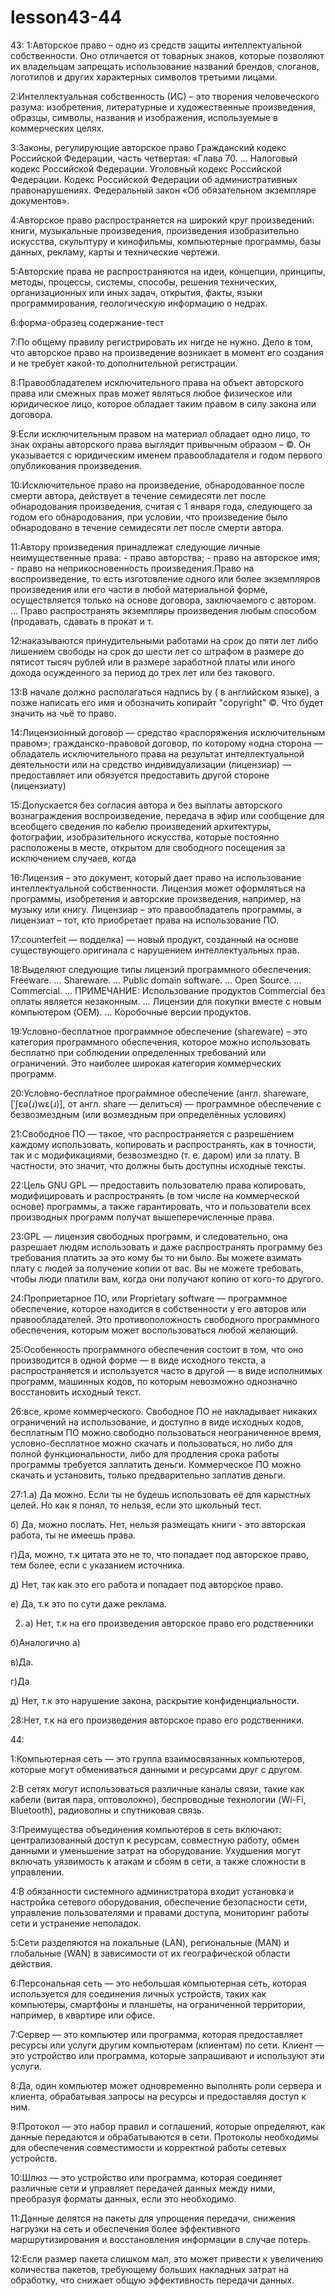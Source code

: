 # lesson43-44

43:
  1:Авторское право – одно из средств защиты интеллектуальной собственности. Оно отличается от товарных знаков, которые позволяют их владельцам запрещать использование названий брендов, слоганов, логотипов и других характерных символов третьими лицами.

  2:Интеллектуальная собственность (ИС) – это творения человеческого разума: изобретения, литературные и художественные произведения, образцы, символы, названия и изображения, используемые в коммерческих целях.

  3:Законы, регулирующие авторское право Гражданский кодекс Российской Федерации, часть четвертая: «Глава 70. ... Налоговый кодекс Российской Федерации. Уголовный кодекс Российской Федерации. Кодекс Российской Федерации об административных правонарушениях. Федеральный закон «Об обязательном экземпляре документов».

  4:Авторское право распространяется на широкий круг произведений: книги, музыкальные произведения, произведения изобразительно искусства, скульптуру и кинофильмы, компьютерные программы, базы данных, рекламу, карты и технические чертежи.

  5:Авторские права не распространяются на идеи, концепции, принципы, методы, процессы, системы, способы, решения технических, организационных или иных задач, открытия, факты, языки программирования, геологическую информацию о недрах.

  6:форма-образец
содержание-тест

  7:По общему правилу регистрировать их нигде не нужно. Дело в том, что авторское право на произведение возникает в момент его создания и не требует какой-то дополнительной регистрации.

  8:Правообладателем исключительного права на объект авторского права или смежных прав может являться любое физическое или юридическое лицо, которое обладает таким правом в силу закона или договора.

  9:Если исключительным правом на материал обладает одно лицо, то знак охраны авторского права выглядит привычным образом – ©. Он указывается с юридическим именем правообладателя и годом первого опубликования произведения.

  10:Исключительное право на произведение, обнародованное после смерти автора, действует в течение семидесяти лет после обнародования произведения, считая с 1 января года, следующего за годом его обнародования, при условии, что произведение было обнародовано в течение семидесяти лет после смерти автора.

  11:Автору произведения принадлежат следующие личные неимущественные права: - право авторства; - право на авторское имя; - право на неприкосновенность произведения.Право на воспроизведение, то есть изготовление одного или более экземпляров произведения или его части в любой материальной форме, осуществляется только на основе договора, заключаемого с автором. ... Право распространять экземпляры произведения любым способом (продавать, сдавать в прокат и т.

  12:наказываются принудительными работами на срок до пяти лет либо лишением свободы на срок до шести лет со штрафом в размере до пятисот тысяч рублей или в размере заработной платы или иного дохода осужденного за период до трех лет или без такового.

  13:В начале должно располагаться надпись by ( в английском языке), а позже написать его имя и обозначить копирайт "copyright" ©. Что будет значить на чьё то право.

  14:Лицензио́нный догово́р — средство «распоряжения исключительным правом»; гражданско-правовой договор, по которому «одна сторона — обладатель исключительного права на результат интеллектуальной деятельности или на средство индивидуализации (лицензиар) — предоставляет или обязуется предоставить другой стороне (лицензиату)

  15:Допускается без согласия автора и без выплаты авторского вознаграждения воспроизведение, передача в эфир или сообщение для всеобщего сведения по кабелю произведений архитектуры, фотографии, изобразительного искусства, которые постоянно расположены в месте, открытом для свободного посещения за исключением случаев, когда

  16:Лицензия – это документ, который дает право на использование интеллектуальной собственности. Лицензия может оформляться на программы, изобретения и авторские произведения, например, на музыку или книгу. Лицензиар – это правообладатель программы, а лицензиат – тот, кто приобретает права на использование ПО.

   17:counterfeit — подделка) — новый продукт, созданный на основе существующего оригинала с нарушением интеллектуальных прав.

  18:Выделяют следующие типы лицензий программного обеспечения: Freeware. ... Shareware. ... Public domain software. ... Open Source. ... Commercial. ... ПРИМЕЧАНИЕ: Использование продуктов Commercial без оплаты является незаконным. ... Лицензии для покупки вместе с новым компьютером (OEM). ... Коробочные версии продуктов.

  19:Условно-бесплатное программное обеспечение (shareware) – это категория программного обеспечения, которое можно использовать бесплатно при соблюдении определенных требований или ограничений. Это наиболее широкая категория коммерческих программ.

  20:Усло́вно-беспла́тное програ́ммное обеспе́чение (англ. shareware, [ˈʃɛə(ɹ)wɛ(ɹ)], от англ. share — делиться) — программное обеспечение с безвозмездным (или возмездным при определённых условиях)

  21:Свободное ПО — такое, что распространяется с разрешением каждому использовать, копировать и распространять, как в точности, так и с модификациями, безвозмездно (т. е. даром) или за плату. В частности, это значит, что должны быть доступны исходные тексты.

  22:Цель GNU GPL — предоставить пользователю права копировать, модифицировать и распространять (в том числе на коммерческой основе) программы, а также гарантировать, что и пользователи всех производных программ получат вышеперечисленные права.

  23:GPL — лицензия свободных программ, и следовательно, она разрешает людям использовать и даже распространять программу без требования платить за это кому бы то ни было. Вы можете взимать плату с людей за получение копии от вас. Вы не можете требовать, чтобы люди платили вам, когда они получают копию от кого-то другого.

  24:Проприетарное ПО, или Proprietary software — программное обеспечение, которое находится в собственности у его авторов или правообладателей. Это противоположность свободного программного обеспечения, которым может воспользоваться любой желающий.

  25:Особенность программного обеспечения состоит в том, что оно производится в одной форме — в виде исходного текста, а распространяется и используется часто в другой — в виде исполнимых программ, машинных кодов, по которым невозможно однозначно восстановить исходный текст.

  26:все, кроме коммерческого.
Свободное ПО не накладывает никаких ограничений на использование, и доступно в виде исходных кодов, бесплатным ПО можно свободно пользоваться неограниченное время, условно-бесплатное можно скачать и пользоваться, но либо для полной функциональности, либо для продления срока работы программы требуется заплатить деньги. Коммерческое ПО можно скачать и установить, только предварительно заплатив деньги.

  27:1.а) Да можно. Если ты не будешь использовать её для карыстных целей. Но как я понял, то нельзя, если это школьный тест.

б) Да, можно послать. Нет, нельзя размещать книги - это авторская работа, ты не имеешь права.

г)Да, можно, т.к цитата это не то, что попадает под авторское право, тем более, если с указанием источника.

д) Нет, так как это его работа и попадает под авторское право.

е) Да, т.к это по сути даже реклама.

2. а) Нет, т.к на его произведения авторское право его родственники

б)Аналогично а)

в)Да.

г)Да

д) Нет, т.к это нарушение закона, раскрытие конфиденциальности.


  28:Нет, т.к на его произведения авторское право его родственники.

44:

  1:Компьютерная сеть — это группа взаимосвязанных компьютеров, которые могут обмениваться данными и ресурсами друг с другом.

  2:В сетях могут использоваться различные каналы связи, такие как кабели (витая пара, оптоволокно), беспроводные технологии (Wi-Fi, Bluetooth), радиоволны и спутниковая связь.

  3:Преимущества объединения компьютеров в сеть включают: централизованный доступ к ресурсам, совместную работу, обмен данными и уменьшение затрат на оборудование. Ухудшения могут включать уязвимость к атакам и сбоям в сети, а также сложности в управлении.

  4:В обязанности системного администратора входит установка и настройка сетевого оборудования, обеспечение безопасности сети, управление пользователями и правами доступа, мониторинг работы сети и устранение неполадок.

  5:Сети разделяются на локальные (LAN), региональные (MAN) и глобальные (WAN) в зависимости от их географической области действия.

  6:Персональная сеть — это небольшая компьютерная сеть, которая используется для соединения личных устройств, таких как компьютеры, смартфоны и планшеты, на ограниченной территории, например, в квартире или офисе.

  7:Сервер — это компьютер или программа, которая предоставляет ресурсы или услуги другим компьютерам (клиентам) по сети. Клиент — это устройство или программа, которые запрашивают и используют эти услуги.

  8:Да, один компьютер может одновременно выполнять роли сервера и клиента, обрабатывая запросы на ресурсы и предоставляя доступ к ним.

  9:Протокол — это набор правил и соглашений, которые определяют, как данные передаются и обрабатываются в сети. Протоколы необходимы для обеспечения совместимости и корректной работы сетевых устройств.

  10:Шлюз — это устройство или программа, которая соединяет различные сети и управляет передачей данных между ними, преобразуя форматы данных, если это необходимо.

  11:Данные делятся на пакеты для упрощения передачи, снижения нагрузки на сеть и обеспечения более эффективного маршрутизирования и восстановления информации в случае потерь.

  12:Если размер пакета слишком мал, это может привести к увеличению количества пакетов, требующему больших накладных затрат на обработку, что снижает общую эффективность передачи данных.
